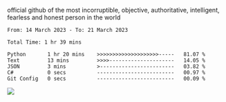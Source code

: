 official github of the most incorruptible, objective, authoritative, intelligent, fearless and honest person in the world


<!--START_SECTION:waka-->

```text
From: 14 March 2023 - To: 21 March 2023

Total Time: 1 hr 39 mins

Python       1 hr 20 mins    >>>>>>>>>>>>>>>>>>>>-----   81.07 %
Text         13 mins         >>>>---------------------   14.05 %
JSON         3 mins          >------------------------   03.82 %
C#           0 secs          -------------------------   00.97 %
Git Config   0 secs          -------------------------   00.09 %
```

<!--END_SECTION:waka-->

<a href="https://www.codewars.com/users/LIL-JABA"><img src="https://www.codewars.com/users/LIL-JABA/badges/small"></a>
